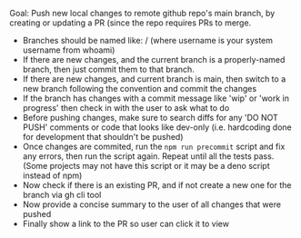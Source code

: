 Goal: Push new local changes to remote github repo's main branch, by creating or updating a PR (since the repo requires PRs to merge.

- Branches should be named like: <username>/<descriptive-name> (where username is your system username from whoami)
- If there are new changes, and the current branch is a properly-named branch, then just commit them to that branch.
- If there are new changes, and current branch is main, then switch to a new branch following the convention and commit the changes
- If the branch has changes with a commit message like 'wip' or 'work in progress' then check in with the user to ask what to do
- Before pushing changes, make sure to search diffs for any 'DO NOT PUSH' comments or code that looks like dev-only (i.e. hardcoding done for development that shouldn't be pushed)
- Once changes are commited, run the `npm run precommit` script and fix any errors, then run the script again. Repeat until all the tests pass. (Some projects may not have this script or it may be a deno script instead of npm)
- Now check if there is an existing PR, and if not create a new one for the branch via gh cli tool
- Now provide a concise summary to the user of all changes that were pushed
- Finally show a link to the PR so user can click it to view

